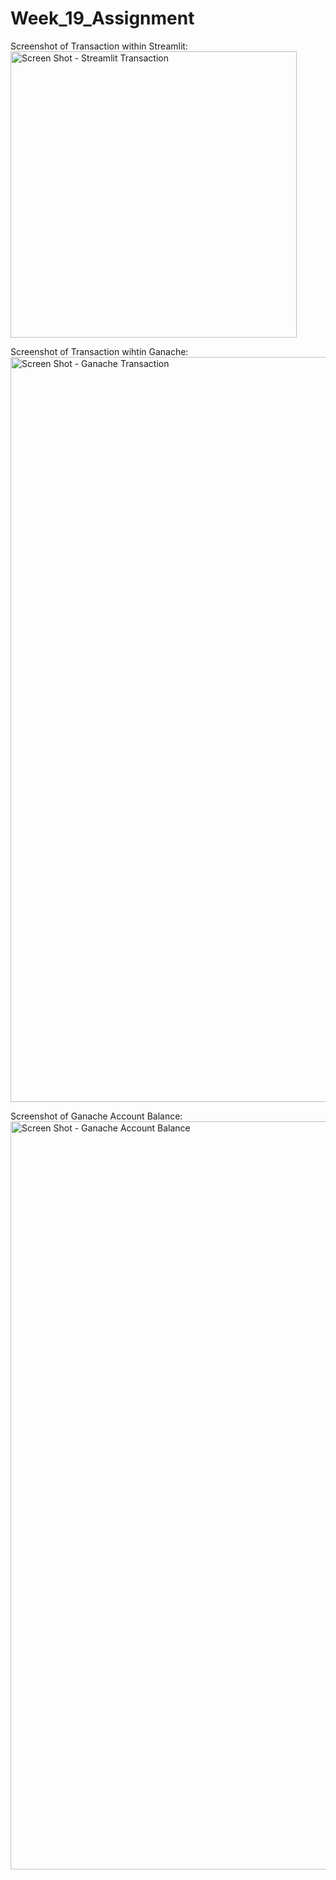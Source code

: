 # Week_19_Assignment

Screenshot of Transaction within Streamlit:
<img width="458" alt="Screen Shot - Streamlit Transaction" src="https://user-images.githubusercontent.com/103994978/191920057-410485d4-a96b-4f32-82aa-934f2237ec05.png">

Screenshot of Transaction wihtin Ganache:
<img width="1192" alt="Screen Shot - Ganache Transaction" src="https://user-images.githubusercontent.com/103994978/191920184-35632d0d-b586-4c42-b630-1aa82c70cadd.png">

Screenshot of Ganache Account Balance:
<img width="1197" alt="Screen Shot - Ganache Account Balance" src="https://user-images.githubusercontent.com/103994978/191920829-ce3eff75-12e1-4dbb-9a3c-d401a7ebe475.png">
